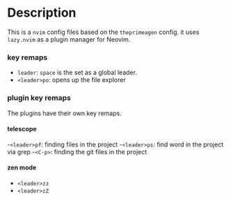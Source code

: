 # Description

This is a `nvim` config files based on the `theprimeagen` config.
it uses `lazy.nvim` as a plugin manager for Neovim.


### key remaps

- `leader`: `space` is the set as a global leader.
- `<leader>po`: opens up the file explorer


### plugin key remaps
The plugins have their own key remaps.

#### telescope
-`<leader>pf`: finding files in the project
-`<leader>ps`: find word in the project via grep
-`<C-p>`: finding the git files in the project

#### zen mode
- `<leader>zz`
- `<leader>zZ`


